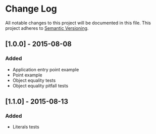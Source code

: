 # Change Log

All notable changes to this project will be documented in this file.
This project adheres to [Semantic Versioning](http://semver.org/).

## [1.0.0] - 2015-08-08

### Added

- Application entry point example
- Point example
- Object equality tests
- Object equality pitfall tests

## [1.1.0] - 2015-08-13

### Added

- Literals tests
